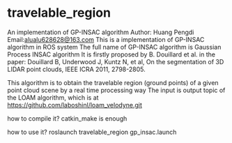 # travelable_region
An implementation of GP-INSAC algorithm
Author: Huang Pengdi
Email:alualu628628@163.com
This is a implementation of GP-INSAC algorithm in ROS system
The full name of GP-INSAC algorithm is Gaussian Process INSAC algorithm
It is firstly proposed by B. Douillard et al. in the paper:
Douillard B, Underwood J, Kuntz N, et al, On the segmentation of 3D LIDAR point clouds, IEEE ICRA 2011, 2798-2805.

This algorithm is to obtain the travelable region (ground points) of a given point cloud scene by a real time processing way
The input is output topic of the LOAM algorithm, which is at 
https://github.com/laboshinl/loam_velodyne.git

how to compile it?
catkin_make is enough

how to use it?
roslaunch travelable_region gp_insac.launch 
